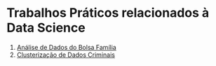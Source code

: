 # Trabalhos Práticos relacionados à Data Science

1. [Análise de Dados do Bolsa Família](code/tp_analise_dados_bolsa_familia.ipynb)
1. [Clusterização de Dados Criminais](code/tp_clusterizacao_dados_criminais.ipynb)
 
